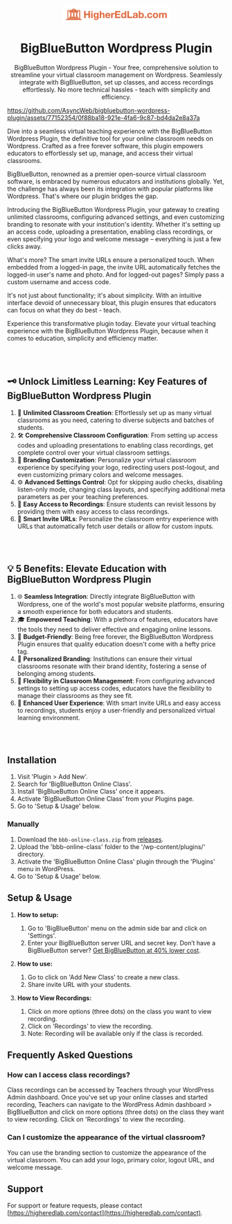 <div align="center">
 <a href="https://higheredlab.com/" target="_blank"> <img alt="bbb-streaming" width="250" src="https://github.com/AsyncWeb/bigbluebutton-streaming/raw/master/static/hel-general-logo.png"> </a>
</div>
<h1 align="center">BigBlueButton Wordpress Plugin</h1>

<p align="center">
BigBlueButton Wordpress Plugin - Your free, comprehensive solution to streamline your virtual classroom management on Wordpress. Seamlessly integrate with BigBlueButton, set up classes, and access recordings effortlessly. No more technical hassles - teach with simplicity and efficiency.
</p>


https://github.com/AsyncWeb/bigbluebutton-wordpress-plugin/assets/77152354/0f88ba18-921e-4fa6-9c87-bd4da2e8a37a

<p>
Dive into a seamless virtual teaching experience with the BigBlueButton Wordpress Plugin, the definitive tool for your online classroom needs on Wordpress. Crafted as a free forever software, this plugin empowers educators to effortlessly set up, manage, and access their virtual classrooms.

BigBlueButton, renowned as a premier open-source virtual classroom software, is embraced by numerous educators and institutions globally. Yet, the challenge has always been its integration with popular platforms like Wordpress. That's where our plugin bridges the gap.

Introducing the BigBlueButton Wordpress Plugin, your gateway to creating unlimited classrooms, configuring advanced settings, and even customizing branding to resonate with your institution's identity. Whether it's setting up an access code, uploading a presentation, enabling class recordings, or even specifying your logo and welcome message – everything is just a few clicks away.

What's more? The smart invite URLs ensure a personalized touch. When embedded from a logged-in page, the invite URL automatically fetches the logged-in user's name and photo. And for logged-out pages? Simply pass a custom username and access code.

It's not just about functionality; it's about simplicity. With an intuitive interface devoid of unnecessary bloat, this plugin ensures that educators can focus on what they do best - teach.

Experience this transformative plugin today. Elevate your virtual teaching experience with the BigBlueButton Wordpress Plugin, because when it comes to education, simplicity and efficiency matter.
</p>

<br/><br/>

## 🗝️ Unlock Limitless Learning: Key Features of BigBlueButton Wordpress Plugin
1. 🏫 **Unlimited Classroom Creation**: Effortlessly set up as many virtual classrooms as you need, catering to diverse subjects and batches of students.
2. 🛠️ **Comprehensive Classroom Configuration**: From setting up access codes and uploading presentations to enabling class recordings, get complete control over your virtual classroom settings.
3. 🎨 **Branding Customization**: Personalize your virtual classroom experience by specifying your logo, redirecting users post-logout, and even customizing primary colors and welcome messages.
4. ⚙️ **Advanced Settings Control**: Opt for skipping audio checks, disabling listen-only mode, changing class layouts, and specifying additional meta parameters as per your teaching preferences.
5. 📼 **Easy Access to Recordings**: Ensure students can revisit lessons by providing them with easy access to class recordings.
6. 📩 **Smart Invite URLs**: Personalize the classroom entry experience with URLs that automatically fetch user details or allow for custom inputs.

<br/><br/>

## 💡 5 Benefits: Elevate Education with BigBlueButton Wordpress Plugin
1. 🌐 **Seamless Integration**: Directly integrate BigBlueButton with Wordpress, one of the world's most popular website platforms, ensuring a smooth experience for both educators and students.
2. 🎓 **Empowered Teaching**: With a plethora of features, educators have the tools they need to deliver effective and engaging online lessons.
3. 💸 **Budget-Friendly**: Being free forever, the BigBlueButton Wordpress Plugin ensures that quality education doesn't come with a hefty price tag.
4. 🎨 **Personalized Branding**: Institutions can ensure their virtual classrooms resonate with their brand identity, fostering a sense of belonging among students.
5. 🔄 **Flexibility in Classroom Management**: From configuring advanced settings to setting up access codes, educators have the flexibility to manage their classrooms as they see fit.
6. 🤝 **Enhanced User Experience**: With smart invite URLs and easy access to recordings, students enjoy a user-friendly and personalized virtual learning environment.

<br/><br/>

## Installation

1. Visit 'Plugin > Add New'.
2. Search for 'BigBlueButton Online Class'.
3. Install 'BigBlueButton Online Class' once it appears.
4. Activate 'BigBlueButton Online Class' from your Plugins page.
5. Go to 'Setup & Usage' below.

### Manually

1. Download the `bbb-online-class.zip` from [releases](https://github.com/AsyncWeb/bigbluebutton-wordpress-plugin/releases).
2. Upload the 'bbb-online-class' folder to the '/wp-content/plugins/' directory.
3. Activate the 'BigBlueButton Online Class' plugin through the 'Plugins' menu in WordPress.
4. Go to 'Setup & Usage' below.

## Setup & Usage

1. **How to setup:**
   1. Go to 'BigBlueButton' menu on the admin side bar and click on 'Settings'.
   2. Enter your BigBlueButton server URL and secret key. Don’t have a BigBlueButton server? [Get BigBlueButton at 40% lower cost](https://higheredlab.com/bigbluebutton-hosting/).

2. **How to use:**
   1. Go to click on 'Add New Class' to create a new class.
   2. Share invite URL with your students.

3. **How to View Recordings:**
   1. Click on more options (three dots) on the class you want to view recording.
   2. Click on 'Recordings' to view the recording.
   3. Note: Recording will be available only if the class is recorded.

## Frequently Asked Questions

### How can I access class recordings?

Class recordings can be accessed by Teachers through your WordPress Admin dashboard. Once you've set up your online classes and started recording, Teachers can navigate to the WordPress Admin dashboard > BigBlueButton and click on more options (three dots) on the class they want to view recording. Click on 'Recordings' to view the recording.

### Can I customize the appearance of the virtual classroom?

You can use the branding section to customize the appearance of the virtual classroom. You can add your logo, primary color, logout URL, and welcome message.


## Support

For support or feature requests, please contact [https://higheredlab.com/contact](https://higheredlab.com/contact).

